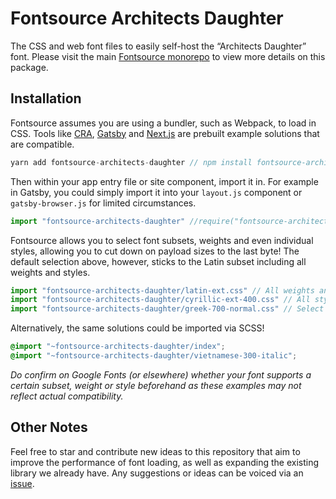# Fontsource Architects Daughter

The CSS and web font files to easily self-host the “Architects Daughter” font. Please visit the main [Fontsource monorepo](https://github.com/DecliningLotus/fontsource) to view more details on this package.

## Installation

Fontsource assumes you are using a bundler, such as Webpack, to load in CSS. Tools like [CRA](https://create-react-app.dev/), [Gatsby](https://www.gatsbyjs.org/) and [Next.js](https://nextjs.org/) are prebuilt example solutions that are compatible.

```javascript
yarn add fontsource-architects-daughter // npm install fontsource-architects-daughter
```

Then within your app entry file or site component, import it in. For example in Gatsby, you could simply import it into your `layout.js` component or `gatsby-browser.js` for limited circumstances.

```javascript
import "fontsource-architects-daughter" //require("fontsource-architects-daughter")
```

Fontsource allows you to select font subsets, weights and even individual styles, allowing you to cut down on payload sizes to the last byte! The default selection above, however, sticks to the Latin subset including all weights and styles.

```javascript
import "fontsource-architects-daughter/latin-ext.css" // All weights and styles included.
import "fontsource-architects-daughter/cyrillic-ext-400.css" // All styles included.
import "fontsource-architects-daughter/greek-700-normal.css" // Select either normal or italic.
```

Alternatively, the same solutions could be imported via SCSS!

```scss
@import "~fontsource-architects-daughter/index";
@import "~fontsource-architects-daughter/vietnamese-300-italic";
```

_Do confirm on Google Fonts (or elsewhere) whether your font supports a certain subset, weight or style beforehand as these examples may not reflect actual compatibility._

## Other Notes

Feel free to star and contribute new ideas to this repository that aim to improve the performance of font loading, as well as expanding the existing library we already have. Any suggestions or ideas can be voiced via an [issue](https://github.com/DecliningLotus/fontsource/issues).
